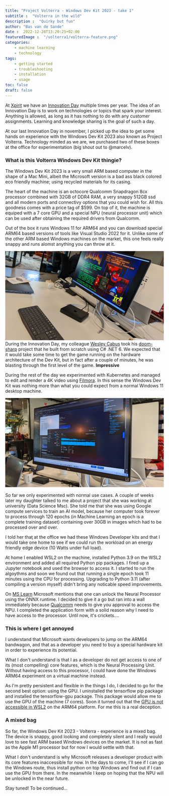 ```yaml
---
title: "Project Volterra - Windows Dev Kit 2023 - take 1"
subtitle :  "Volterra in the wild"
description :  "Quirky but fun"
author: "Bas van de Sande"
date :  2022-12-28T13:20:25+02:00
featuredImage :  "/volterra1/volterra-feature.png"
categories: 
    - machine learning
    - technology
tags: 
    - getting started
    - troubleshooting
    - installation
    - usage
toc: false
draft: false
---
```

At [Xpirit](https://xpirit.com) we have an [Innovation Day](https://youtu.be/5-RDUK7dXvg) multiple times per year. The idea of an Innovation Day is to work on technologies or topics that spark your interest. Anything is allowed, as long as it has nothing to do with any customer assignments. Learning and knowledge sharing is the goal of such a day. 

At our last Innovation Day in november, I picked up the idea to get some hands on experience with the Windows Dev Kit 2023 also known as Project Volterra. Technology minded as we are, we purchased two of these boxes at the office for experimentation (big shout out to @marcelv).

### What is this Volterra Windows Dev Kit thingie?
The Windows Dev Kit 2023 is a very small ARM based computer in the shape of a Mac Mini, albeit the Microsoft version is a bad ass black colored eco friendly machine; using recycled materials for its casing. 

The heart of the machine is an octocore Qualcomm Snapdragon 8cx processor combined with 32GB of DDR4 RAM, a very snappy 512GB ssd and all modern ports and connectivy options that you could wish for. All this goodness comes with a price tag of $599. On top of it, the machine is equiped with a 7 core GPU and a special NPU (neural processor unit) which can be used after obtaining the required drivers from Qualcomm. 

Out of the box it runs Windows 11 for ARM64 and you can download special ARM64 based versions of tools like Visual Studio 2022 for it. Unlike some of the other ARM based Windows machines on the market, this one feels really snappy and runs alomst anything you can throw at it.

![Doom in 100% C#](/volterra1/volterra-doom.jpg)
During the Innovation Day, my colleague [Wesley Cabus](https://xpirit.com/team/wesley-cabus/) took his [doom-sharp](https://github.com/wcabus/doom-sharp) project that he built from scratch using C# .NET 6. We expected that it would take some time to get the game running on the hardware architecture of the Dev Kit, but in fact after a couple of minutes, he was blasting through the first level of the game. **Impressive** 

During the rest of the day we experimented with Kubernetes and managed to edit and render a 4K video using [Filmora](https://filmora.wondershare.com/video-editor-t0.html). In this sense the Windows Dev Kit was nothing more than what you could expect from a normal Windows 11 desktop machine.  

![Desktop](/volterra1/volterra-desktop.jpg)

So far we only experimented with normal use cases. A couple of weeks later my daughter talked to me about a project that she was working at university (Data Science Msc). She told me that she was using Google compute services to train an AI model, because her computer took forever to process through 120 epochs (in Machine Learning an epoch is a complete training dataset) containing over 30GB in images which had to be processed over and over. 

I told her thaţ at the office we had these Windows Developer kits and that I would take one home to see if we could run the workload on an energy friendly edge device (10 Watts under full load).

At home I enabled WSL2 on the machine, installed Python 3.9 on the WSL2 environment and added all required Python pip packages. I fired up a Jupyter notebook and used the browser to access it. I started to run the algoythms and soon we found out that running a single epoch took 11 minutes using the CPU for processing. Upgrading to Python 3.11 (after compiling a version myself) didn't bring any noticable speed improvements.

On [MS Learn](https://learn.microsoft.com/en-us/windows/arm/dev-kit/) Microsoft mentions that one can unlock the Neural Processor using the ONNX runtime. I decided to give it a go but ran into a wall immediately because [Qualcomm](https://onnxruntime.ai/winarm) needs to give you approval to access the NPU. I completed the application form with a solid reason why I need to have access to the processor. Until now, it's crickets....

### This is where I get annoyed
I understand that Microsoft wants developers to jump on the ARM64 bandwagon, and that as a developer you need to buy a special hardware kit in order to experience its potential. 

What I don't understand is that I as a developer do not get access to one of its (most compelling) core features, which is the Neural Processing Unit. Without having access to this processor, I could have done the Windows ARM64 experiment on a virtual machine instead. 

As I'm pretty persistent and flexible in the things I do, I decided to go for the second best option: using the GPU. I uninstalled the tensorflow pip package and installed the tensorflow-gpu package. This package would allow me to use the GPU of the machine (7 cores). Soon it turned out that the [GPU is not accessible in WSL2](https://github.com/microsoft/wslg/issues/882) on the ARM64 platform. For me this is a real deception. 

### A mixed bag
So far, the Windows Dev Kit 2023 - Volterra - experience is a mixed bag. The device is snappy, good looking and completely silent and I really would love to see fast ARM based Windows devices on the market. It is not as fast as the Apple M1 processor but for now I would settle with that. 

What I don't understand is why Microsoft releases a developer product with its core features inaccessible for now.  In the days to come, I'll see if I can go the Windows route, thus install python on top Windows and find out if I can use the GPU from there. In the meanwhile I keep on hoping that the NPU will be unlocked in the near future.

Stay tuned! To be continued...